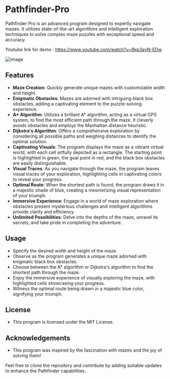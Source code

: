 # Pathfinder-Pro
Pathfinder Pro is an advanced program designed to expertly navigate mazes. It utilizes state-of-the-art algorithms and intelligent exploration techniques to solve complex maze puzzles with exceptional speed and accuracy.

Youtube link for demo : https://www.youtube.com/watch?v=8kp3ayN-EDw

![image](https://github.com/Aaniranjan-Saraf/Pathfinder-Pro/assets/97801096/fc469ec3-a074-4e72-9647-45c066ee563b)


## Features

   - **Maze Creation**: Quickly generate unique mazes with customizable width and height.
   - **Enigmatic Obstacles**: Mazes are adorned with intriguing black box obstacles, adding a captivating element to the puzzle-solving experience.
   - __A* Algorithm__: Utilizes a brilliant A* algorithm, acting as a virtual GPS system, to find the most efficient path through the maze. It cleverly avoids obstacles and employs the Manhattan distance heuristic.
   - **Dijkstra's Algorithm**: Offers a comprehensive exploration by considering all possible paths and weighing distances to identify the optimal solution.
   - **Captivating Visuals**: The program displays the maze as a vibrant virtual world, with each cell artfully depicted as a rectangle. The starting point is highlighted in green, the goal point in red, and the black box obstacles are easily distinguishable.
   - **Visual Traces**: As you navigate through the maze, the program leaves visual traces of your exploration, highlighting cells in captivating colors to reveal your progress.
   - **Optimal Route**: When the shortest path is found, the program draws it in a majestic shade of blue, creating a mesmerizing visual representation of your triumph.
   - **Immersive Experience**: Engage in a world of maze exploration where obstacles present mysterious challenges and intelligent algorithms provide clarity and efficiency.
   - **Unlimited Possibilities**: Delve into the depths of the maze, unravel its secrets, and take pride in completing the adventure.

## Usage

   - Specify the desired width and height of the maze.
   - Observe as the program generates a unique maze adorned with enigmatic black box obstacles.
   - Choose between the A* algorithm or Dijkstra's algorithm to find the shortest path through the maze.
   - Enjoy the immersive experience of visually exploring the maze, with highlighted cells showcasing your progress.
   - Witness the optimal route being drawn in a majestic blue color, signifying your triumph.


## License

   - This program is licensed under the MIT License.

## Acknowledgements

   - This program was inspired by the fascination with mazes and the joy of solving them!

Feel free to clone the repository and contribute by adding suitable updates to enhance the Pathfinder capabilities.
